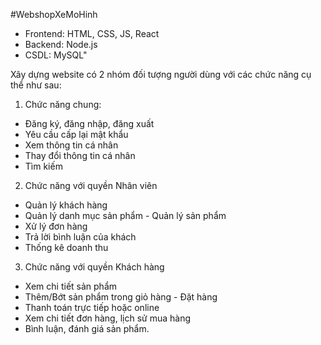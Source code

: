 #WebshopXeMoHinh

- Frontend: HTML, CSS, JS, React
- Backend: Node.js
- CSDL: MySQL"

Xây dựng website có 2 nhóm đối tượng người dùng với các chức năng cụ thể như sau:
1. Chức năng chung:
- Đăng ký, đăng nhập, đăng xuất
- Yêu cầu cấp lại mật khẩu
- Xem thông tin cá nhân
- Thay đổi thông tin cá nhân
- Tìm kiếm
2. Chức năng với quyền Nhân viên
-  Quản lý khách hàng
-  Quản lý danh mục sản phẩm -  Quản lý sản phẩm
-  Xử lý đơn hàng
-  Trả lời bình luận của khách
-  Thống kê doanh thu
3. Chức năng với quyền Khách hàng
- Xem chi tiết sản phẩm
- Thêm/Bớt sản phẩm trong giỏ hàng - Đặt hàng
- Thanh toán trực tiếp hoặc online
- Xem chi tiết đơn hàng, lịch sử mua hàng
- Bình luận, đánh giá sản phẩm.

